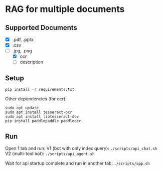 # RAG for multiple documents

## Supported Documents
- [x] .pdf, .pptx
- [x] .csv
- [ ] .jpg, .png
  - [x] ocr
  - [ ] description

## Setup
```
pip install -r requirements.txt
```

Other dependencies (for ocr):
```
sudo apt update
sudo apt install tesseract-ocr
sudo apt install libtesseract-dev
pip install paddlepaddle paddleocr
```

## Run
Open 1 tab and run:
V1 (bot with only index query): `./scripts/api_chat.sh`
V2 (multi-tool bot): `./scripts/api_agent.sh`

Wait for api startup complete and run in another tab:
`./scripts/app.sh`